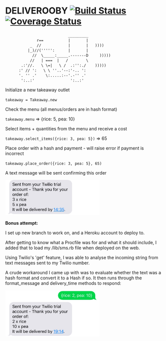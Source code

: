 **DELIVEROOBY** [![Build Status](https://travis-ci.org/makersacademy/takeaway-challenge.svg?branch=master)](https://travis-ci.org/makersacademy/takeaway-challenge) [![Coverage Status](https://coveralls.io/repos/makersacademy/takeaway-challenge/badge.png)](https://coveralls.io/r/makersacademy/takeaway-challenge)
==================
```
                            _________
              r==           |       |
           _  //            |       |   ))))
          |_)//(''''':      |       |
            //  \_____:_____.-------D     )))))
           //   | ===  |   /        \
       .:'//.   \ \=|   \ /  .:'':./    )))))
      :' // ':   \ \ ''..'--:'-.. ':
      '. '' .'    \:.....:--'.-'' .'
       ':..:'                ':..:'

```

Initialize a new takeaway outlet

  `takeaway = Takeaway.new`

Check the menu (all menus/orders are in hash format)

  `takeaway.menu` => {rice: 5, pea: 10}

Select items + quantities from the menu and receive a cost

  `takeaway.select_items({rice: 3, pea: 5})` => 65

Place order with a hash and payment - will raise error if payment is incorrect

  `takeaway.place_order({rice: 3, pea: 5}, 65)`

A text message will be sent confirming this order

<img src=/images/orderconf.jpg width=300/>

**Bonus attempt:**

I set up new branch to work on, and a Heroku account to deploy to.

After getting to know what a Procfile was for and what it should include, I added that to load my /lib/sms.rb file when deployed on the web.

Using Twilio's 'get' feature, I was able to analyse the incoming string from text messages sent to my Twilio number.

A crude workaround I came up with was to evaluate whether the text was a hash format and convert it to a Hash if so. It then runs through the format_message and delivery_time methods to respond:

<img src=/images/textconf.jpg width=300/>
